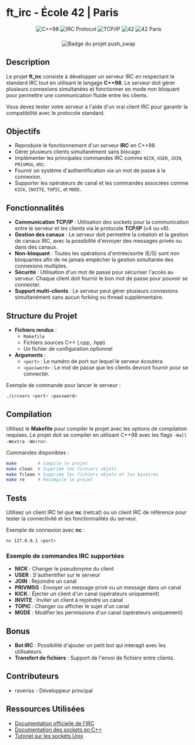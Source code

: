 
# ft_irc - École 42 | Paris

<div align="center">
  <img src="https://img.shields.io/badge/language-C++98-blue" alt="C++98">
  <img src="https://img.shields.io/badge/standard-IRC-1f425f" alt="IRC Protocol">
  <img src="https://img.shields.io/badge/socket-TCP/IP-blue" alt="TCP/IP">
  <img src="https://img.shields.io/badge/school-42-green" alt="42">
  <img src="https://img.shields.io/badge/42-Paris-blue" alt="42 Paris">
</div>

###
<div align="center">
  <img src="https://raw.githubusercontent.com/ayogun/42-project-badges/refs/heads/main/badges/ft_irce.png?raw=true" alt="Badge du projet push_swap">
</div>

## Description

Le projet **ft_irc** consiste à développer un serveur IRC en respectant le standard IRC tout en utilisant le langage **C++98**. Le serveur doit gérer plusieurs connexions simultanées et fonctionner en mode non bloquant pour permettre une communication fluide entre les clients.

Vous devez tester votre serveur à l'aide d'un vrai client IRC pour garantir la compatibilité avec le protocole standard.

## Objectifs

- Reproduire le fonctionnement d'un serveur **IRC** en C++98.
- Gérer plusieurs clients simultanément sans blocage.
- Implémenter les principales commandes IRC comme `NICK`, `USER`, `JOIN`, `PRIVMSG`, etc.
- Fournir un système d'authentification via un mot de passe à la connexion.
- Supporter les opérateurs de canal et les commandes associées comme `KICK`, `INVITE`, `TOPIC`, et `MODE`.

## Fonctionnalités

- **Communication TCP/IP** : Utilisation des sockets pour la communication entre le serveur et les clients via le protocole **TCP/IP** (v4 ou v6).
- **Gestion des canaux** : Le serveur doit permettre la création et la gestion de canaux IRC, avec la possibilité d'envoyer des messages privés ou dans des canaux.
- **Non-bloquant** : Toutes les opérations d'entrée/sortie (E/S) sont non bloquantes afin de ne jamais empêcher la gestion simultanée des connexions multiples.
- **Sécurité** : Utilisation d'un mot de passe pour sécuriser l'accès au serveur. Chaque client doit fournir le bon mot de passe pour pouvoir se connecter.
- **Support multi-clients** : Le serveur peut gérer plusieurs connexions simultanément sans aucun forking ou thread supplémentaire.

## Structure du Projet

- **Fichiers rendus** : 
  - `Makefile`
  - Fichiers sources C++ (.cpp, .hpp)
  - Un fichier de configuration optionnel
- **Arguments** :
  - `<port>` : Le numéro de port sur lequel le serveur écoutera.
  - `<password>` : Le mot de passe que les clients devront fournir pour se connecter.

Exemple de commande pour lancer le serveur :
```bash
./ircserv <port> <password>
```

## Compilation

Utilisez le **Makefile** pour compiler le projet avec les options de compilation requises. Le projet doit se compiler en utilisant C++98 avec les flags `-Wall -Wextra -Werror`.

Commandes disponibles :
```bash
make        # Compile le projet
make clean  # Supprime les fichiers objets
make fclean # Supprime les fichiers objets et les binaires
make re     # Recompile le projet
```

## Tests

Utilisez un client IRC tel que **nc** (netcat) ou un client IRC de référence pour tester la connectivité et les fonctionnalités du serveur.

Exemple de connexion avec **nc** :
```bash
nc 127.0.0.1 <port>
```

### Exemple de commandes IRC supportées

- **NICK** : Changer le pseudonyme du client
- **USER** : S'authentifier sur le serveur
- **JOIN** : Rejoindre un canal
- **PRIVMSG** : Envoyer un message privé ou un message dans un canal
- **KICK** : Éjecter un client d'un canal (opérateurs uniquement)
- **INVITE** : Inviter un client à rejoindre un canal
- **TOPIC** : Changer ou afficher le sujet d'un canal
- **MODE** : Modifier les permissions d'un canal (opérateurs uniquement)

## Bonus

- **Bot IRC** : Possibilité d'ajouter un petit bot qui interagit avec les utilisateurs.
- **Transfert de fichiers** : Support de l'envoi de fichiers entre clients.

## Contributeurs

- raveriss - Développeur principal

## Ressources Utilisées

- [Documentation officielle de l'IRC](https://tools.ietf.org/html/rfc2812)
- [Documentation des sockets en C++](https://www.boost.org/doc/libs/1_76_0/doc/html/boost_asio.html)
- [Tutoriel sur les sockets Unix](https://beej.us/guide/bgnet/)
